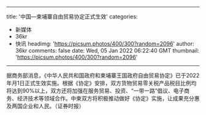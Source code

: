 
---
title: '中国—柬埔寨自由贸易协定正式生效'
categories: 
 - 新媒体
 - 36kr
 - 快讯
headimg: 'https://picsum.photos/400/300?random=2096'
author: 36kr
comments: false
date: Wed, 05 Jan 2022 06:22:40 GMT
thumbnail: 'https://picsum.photos/400/300?random=2096'
---

<div>   
据商务部消息，《中华人民共和国政府和柬埔寨王国政府自由贸易协定》已于2022年月1日正式生效实施。根据《协定》安排，双方货物贸易零关税产品税目比例均将达到90%以上，双方还将加强在服务贸易、投资、“一带一路”倡议、电子商务、经济技术等领域合作。中柬双方将积极推动做好《协定》实施，让成果充分惠及两国企业和人民。（证券时报）  
</div>
            